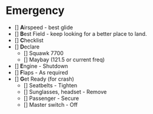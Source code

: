 # Emergency

- [] **A**irspeed - best glide
- [] **B**est Field - keep looking for a better place to land.
- [] **C**hecklist
- [] **D**eclare
  - [] Squawk 7700
  - [] Maybay (121.5 or current freq)
- [] **E**ngine - Shutdown
- [] **F**laps - As required
- [] **G**et Ready (for crash)
  - [] Seatbelts - Tighten
  - [] Sunglasses, headset - Remove
  - [] Passenger - Secure
  - [] Master switch - Off
